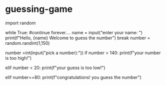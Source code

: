 # guessing-game

import random

while True: #continue forever....
 name = input("enter your name: ")
 print(f"Hello, {name} Welcome to guess the number")
 break
number = random.randint(1,150)

number =int(input("pick a number):"))
if number > 140:
    print(f"your number is too high!")

elif number < 20:
    print(f"your guess is too low!")
    
  
elif number==80:
    print(f"congratulations! you guess the number")
